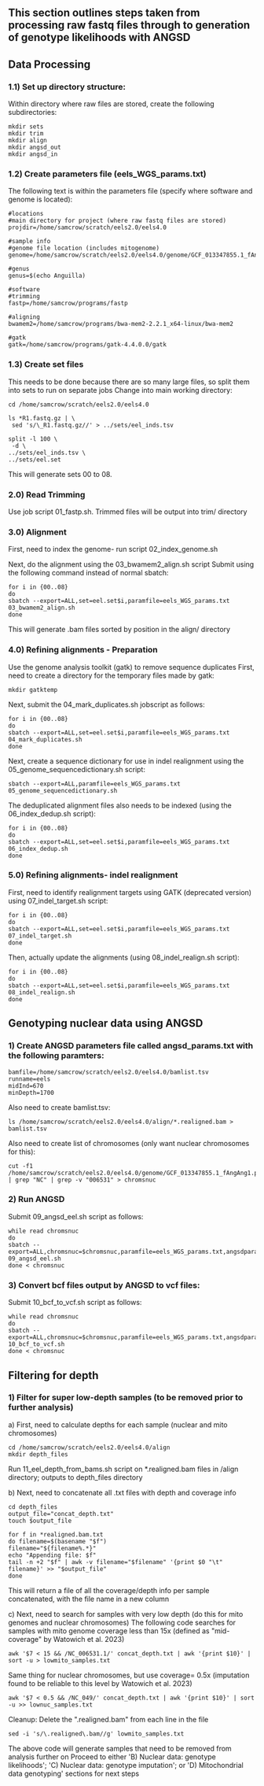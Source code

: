 ## This section outlines steps taken from processing raw fastq files through to generation of genotype likelihoods with ANGSD

## Data Processing
### 1.1) Set up directory structure:
Within directory where raw files are stored, create the following subdirectories:
```
mkdir sets
mkdir trim
mkdir align
mkdir angsd_out
mkdir angsd_in
```
### 1.2) Create parameters file (eels_WGS_params.txt)
The following text is within the parameters file (specify where software and genome is located):
```
#locations
#main directory for project (where raw fastq files are stored)
projdir=/home/samcrow/scratch/eels2.0/eels4.0

#sample info
#genome file location (includes mitogenome)
genome=/home/samcrow/scratch/eels2.0/eels4.0/genome/GCF_013347855.1_fAngAng1.pri_genomic.fna

#genus
genus=$(echo Anguilla)

#software
#trimming
fastp=/home/samcrow/programs/fastp

#aligning
bwamem2=/home/samcrow/programs/bwa-mem2-2.2.1_x64-linux/bwa-mem2

#gatk
gatk=/home/samcrow/programs/gatk-4.4.0.0/gatk
```
### 1.3) Create set files
This needs to be done because there are so many large files, so split them into sets to run on separate jobs
Change into main working directory:
```
cd /home/samcrow/scratch/eels2.0/eels4.0

ls *R1.fastq.gz | \
 sed 's/\_R1.fastq.gz//' > ../sets/eel_inds.tsv

split -l 100 \
 -d \
../sets/eel_inds.tsv \
../sets/eel.set
```
This will generate sets 00 to 08.

### 2.0) Read Trimming
Use job script 01_fastp.sh. Trimmed files will be output into trim/ directory

### 3.0) Alignment
First, need to index the genome- run script 02_index_genome.sh

Next, do the alignment using the 03_bwamem2_align.sh script
Submit using the following command instead of normal sbatch:
```
for i in {00..08}
do
sbatch --export=ALL,set=eel.set$i,paramfile=eels_WGS_params.txt 03_bwamem2_align.sh
done
```
This will generate .bam files sorted by position in the align/ directory

### 4.0) Refining alignments - Preparation
Use the genome analysis toolkit (gatk) to remove sequence duplicates
First, need to create a directory for the temporary files made by gatk:
```
mkdir gatktemp
```
Next, submit the 04_mark_duplicates.sh jobscript as follows:
```
for i in {00..08}
do
sbatch --export=ALL,set=eel.set$i,paramfile=eels_WGS_params.txt 04_mark_duplicates.sh
done
```
Next, create a sequence dictionary for use in indel realignment using the 05_genome_sequencedictionary.sh script:
```
sbatch --export=ALL,paramfile=eels_WGS_params.txt 05_genome_sequencedictionary.sh
```
The deduplicated alignment files also needs to be indexed (using the 06_index_dedup.sh script):
```
for i in {00..08}
do
sbatch --export=ALL,set=eel.set$i,paramfile=eels_WGS_params.txt 06_index_dedup.sh
done
```
### 5.0) Refining alignments- indel realignment
First, need to identify realignment targets using GATK (deprecated version) using 07_indel_target.sh script:
```
for i in {00..08}
do
sbatch --export=ALL,set=eel.set$i,paramfile=eels_WGS_params.txt 07_indel_target.sh
done
```
Then, actually update the alignments (using 08_indel_realign.sh script):
```
for i in {00..08}
do
sbatch --export=ALL,set=eel.set$i,paramfile=eels_WGS_params.txt 08_indel_realign.sh
done
```
## Genotyping nuclear data using ANGSD
### 1) Create ANGSD parameters file called angsd_params.txt with the following paramters:
```
bamfile=/home/samcrow/scratch/eels2.0/eels4.0/bamlist.tsv
runname=eels
midInd=670
minDepth=1700
```
Also need to create bamlist.tsv:
```
ls /home/samcrow/scratch/eels2.0/eels4.0/align/*.realigned.bam > bamlist.tsv
```
Also need to create list of chromosomes (only want nuclear chromosomes for this):
```
cut -f1 /home/samcrow/scratch/eels2.0/eels4.0/genome/GCF_013347855.1_fAngAng1.pri_genomic.fna.fai | grep "NC" | grep -v "006531" > chromsnuc
```
### 2) Run ANGSD
Submit 09_angsd_eel.sh script as follows:
```
while read chromsnuc
do
sbatch --export=ALL,chromsnuc=$chromsnuc,paramfile=eels_WGS_params.txt,angsdparam=angsd_params.txt 09_angsd_eel.sh
done < chromsnuc
```
### 3) Convert bcf files output by ANGSD to vcf files:
Submit 10_bcf_to_vcf.sh script as follows:
```
while read chromsnuc
do
sbatch --export=ALL,chromsnuc=$chromsnuc,paramfile=eels_WGS_params.txt,angsdparam=angsd_params.txt 10_bcf_to_vcf.sh
done < chromsnuc
```
## Filtering for depth
### 1) Filter for super low-depth samples (to be removed prior to further analysis)
a) First, need to calculate depths for each sample (nuclear and mito chromosomes)
```
cd /home/samcrow/scratch/eels2.0/eels4.0/align
mkdir depth_files
```
Run 11_eel_depth_from_bams.sh script on *.realigned.bam files in /align directory; outputs to depth_files directory

b) Next, need to concatenate all .txt files with depth and coverage info
```
cd depth_files
output_file="concat_depth.txt"
touch $output_file

for f in *realigned.bam.txt
do filename=$(basename "$f")
filename="${filename%.*}"
echo "Appending file: $f"
tail -n +2 "$f" | awk -v filename="$filename" '{print $0 "\t" filename}' >> "$output_file"
done
```
This will return a file of all the coverage/depth info per sample concatenated, with the file name in a new column

c) Next, need to search for samples with very low depth (do this for mito genomes and nuclear chromosomes)
The following code searches for samples with mito genome coverage less than 15x (defined as "mid-coverage" by Watowich et al. 2023)
```
awk '$7 < 15 && /NC_006531.1/' concat_depth.txt | awk '{print $10}' | sort -u > lowmito_samples.txt
```
Same thing for nuclear chromosomes, but use coverage= 0.5x (imputation found to be reliable to this level by Watowich et al. 2023)
```
awk '$7 < 0.5 && /NC_049/' concat_depth.txt | awk '{print $10}' | sort -u >> lownuc_samples.txt
```
Cleanup: Delete the ".realigned.bam" from each line in the file
```
sed -i 's/\.realigned\.bam//g' lowmito_samples.txt
```
The above code will generate samples that need to be removed from analysis further on
Proceed to either 'B) Nuclear data: genotype likelihoods'; 'C) Nuclear data: genotype imputation'; or 'D) Mitochondrial data genotyping' sections for next steps


